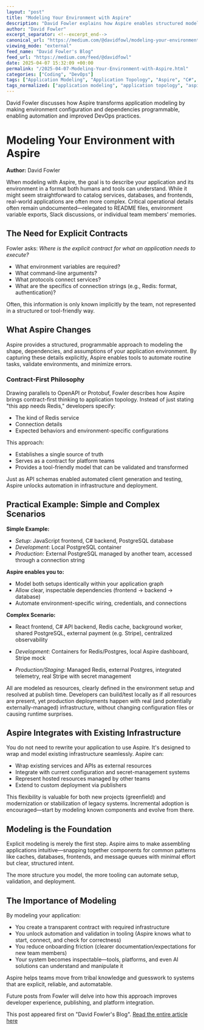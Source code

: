 ```yaml
---
layout: "post"
title: "Modeling Your Environment with Aspire"
description: "David Fowler explains how Aspire enables structured modeling of software environments, making application topology explicit, tool-friendly, and automatable. With Aspire, developers can clearly define dependencies, configurations, and resources for both new and legacy projects, improving onboarding, automation, and reliability."
author: "David Fowler"
excerpt_separator: <!--excerpt_end-->
canonical_url: "https://medium.com/@davidfowl/modeling-your-environment-with-aspire-24e986752485?source=rss-8163234c98f0------2"
viewing_mode: "external"
feed_name: "David Fowler's Blog"
feed_url: "https://medium.com/feed/@davidfowl"
date: 2025-04-07 15:32:09 +00:00
permalink: "/2025-04-07-Modeling-Your-Environment-with-Aspire.html"
categories: ["Coding", "DevOps"]
tags: ["Application Modeling", "Application Topology", "Aspire", "C#", "Cloud Computing", "Coding", "Containerization", "Contract First Development", "DevOps", "DevOps Automation", "Environment Configuration", "IaC", "JavaScript Frontend", "PostgreSQL", "Posts", "Redis", "Software Dependencies", "Software Development", "Tooling"]
tags_normalized: ["application modeling", "application topology", "aspire", "csharp", "cloud computing", "coding", "containerization", "contract first development", "devops", "devops automation", "environment configuration", "iac", "javascript frontend", "postgresql", "posts", "redis", "software dependencies", "software development", "tooling"]
---
```


David Fowler discusses how Aspire transforms application modeling by making environment configuration and dependencies programmable, enabling automation and improved DevOps practices.<!--excerpt_end-->

# Modeling Your Environment with Aspire

**Author:** David Fowler

When modeling with Aspire, the goal is to describe your application and its environment in a format both humans and tools can understand. While it might seem straightforward to catalog services, databases, and frontends, real-world applications are often more complex. Critical operational details often remain undocumented—relegated to README files, environment variable exports, Slack discussions, or individual team members’ memories.

## The Need for Explicit Contracts

Fowler asks: _Where is the explicit contract for what an application needs to execute?_

- What environment variables are required?
- What command-line arguments?
- What protocols connect services?
- What are the specifics of connection strings (e.g., Redis: format, authentication)?

Often, this information is only known implicitly by the team, not represented in a structured or tool-friendly way.

## What Aspire Changes

Aspire provides a structured, programmable approach to modeling the shape, dependencies, and assumptions of your application environment. By capturing these details explicitly, Aspire enables tools to automate routine tasks, validate environments, and minimize errors.

### Contract-First Philosophy

Drawing parallels to OpenAPI or Protobuf, Fowler describes how Aspire brings contract-first thinking to application topology. Instead of just stating "this app needs Redis," developers specify:

- The kind of Redis service
- Connection details
- Expected behaviors and environment-specific configurations

This approach:

- Establishes a single source of truth
- Serves as a contract for platform teams
- Provides a tool-friendly model that can be validated and transformed

Just as API schemas enabled automated client generation and testing, Aspire unlocks automation in infrastructure and deployment.

## Practical Example: Simple and Complex Scenarios

**Simple Example:**

- _Setup_: JavaScript frontend, C# backend, PostgreSQL database
- _Development_: Local PostgreSQL container
- _Production_: External PostgreSQL managed by another team, accessed through a connection string

**Aspire enables you to:**

- Model both setups identically within your application graph
- Allow clear, inspectable dependencies (frontend → backend → database)
- Automate environment-specific wiring, credentials, and connections

**Complex Scenario:**

- React frontend, C# API backend, Redis cache, background worker, shared PostgreSQL, external payment (e.g. Stripe), centralized observability

- _Development_: Containers for Redis/Postgres, local Aspire dashboard, Stripe mock
- _Production/Staging_: Managed Redis, external Postgres, integrated telemetry, real Stripe with secret management

All are modeled as resources, clearly defined in the environment setup and resolved at publish time. Developers can build/test locally as if all resources are present, yet production deployments happen with real (and potentially externally-managed) infrastructure, without changing configuration files or causing runtime surprises.

## Aspire Integrates with Existing Infrastructure

You do not need to rewrite your application to use Aspire. It's designed to wrap and model existing infrastructure seamlessly. Aspire can:

- Wrap existing services and APIs as external resources
- Integrate with current configuration and secret-management systems
- Represent hosted resources managed by other teams
- Extend to custom deployment via publishers

This flexibility is valuable for both new projects (greenfield) and modernization or stabilization of legacy systems. Incremental adoption is encouraged—start by modeling known components and evolve from there.

## Modeling is the Foundation

Explicit modeling is merely the first step. Aspire aims to make assembling applications intuitive—snapping together components for common patterns like caches, databases, frontends, and message queues with minimal effort but clear, structured intent.

The more structure you model, the more tooling can automate setup, validation, and deployment.

## The Importance of Modeling

By modeling your application:

- You create a transparent contract with required infrastructure
- You unlock automation and validation in tooling (Aspire knows what to start, connect, and check for correctness)
- You reduce onboarding friction (clearer documentation/expectations for new team members)
- Your system becomes inspectable—tools, platforms, and even AI solutions can understand and manipulate it

Aspire helps teams move from tribal knowledge and guesswork to systems that are explicit, reliable, and automatable.

Future posts from Fowler will delve into how this approach improves developer experience, publishing, and platform integration.

This post appeared first on "David Fowler's Blog". [Read the entire article here](https://medium.com/@davidfowl/modeling-your-environment-with-aspire-24e986752485?source=rss-8163234c98f0------2)
